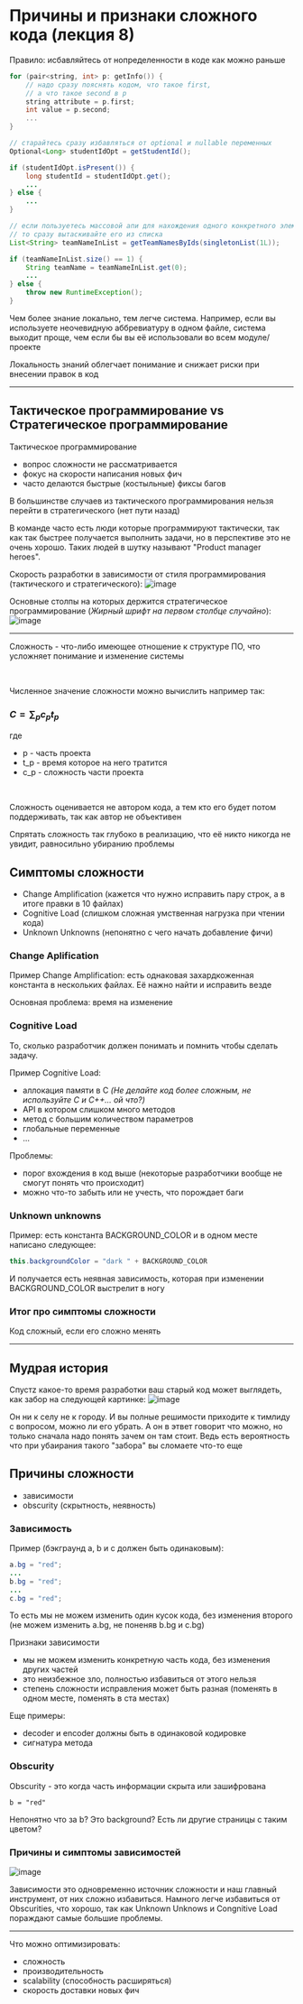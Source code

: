 # Причины и признаки сложного кода (лекция 8)

Правило: исбавляйтесь от нопределенности в коде как можно раньше

```c++
for (pair<string, int> p: getInfo()) {
    // надо сразу пояснять кодом, что такое first, 
    // а что такое second в p
    string attribute = p.first;
    int value = p.second;
    ...
} 
```

```java
// старайтесь сразу избавляться от optional и nullable переменных
Optional<Long> studentIdOpt = getStudentId();

if (studentIdOpt.isPresent()) {
    long studentId = studentIdOpt.get();
    ...
} else {
    ...
}
```

```java
// если пользуетесь массовой апи для нахождения одного конкретного элемента
// то сразу вытаскивайте его из списка
List<String> teamNameInList = getTeamNamesByIds(singletonList(1L));

if (teamNameInList.size() == 1) {
    String teamName = teamNameInList.get(0);
    ...
} else {
    throw new RuntimeException();
}
```

Чем более знание локально, тем легче система. Например, если вы используете неочевидную аббревиатуру в одном файле, система выходит проще, чем если бы вы её использовали во всем модуле/проекте

Локальность знаний облегчает понимание и снижает риски при внесении правок в код

----

## Тактическое программирование vs Стратегическое программирование

Тактическое программирование
- вопрос сложности не рассматривается
- фокус на скорости написания новых фич
- часто делаются быстрые (костыльные) фиксы багов

В большинстве случаев из тактического программирования нельзя перейти в стратегического (нет пути назад)

В команде часто есть люди которые программируют тактически, так как так быстрее получается выполнить задачи, но в перспективе это не очень хорошо. Таких людей в шутку называют "Product manager heroes".

Скорость разработки в зависимости от стиля программирования (тактического и стратегического):
![image](https://user-images.githubusercontent.com/57497898/213716488-a26aafb9-d8d9-4e2d-a757-f402e2483555.png)

Основные столпы на которых держится стратегическое программирование (*Жирный шрифт на первом столбце случайно*):
![image](https://user-images.githubusercontent.com/57497898/213717111-d50c6885-c6af-403d-a22e-3c393e64c9c4.png)

----

Сложность - что-либо имеющее отношение к структуре ПО, что усложняет понимание и изменение системы

<br>

Численное значение сложности можно вычислить например так:
### $C = \sum_p c_p t_p$

где 
- p - часть проекта
- t_p - время которое на него тратится
- с_p - cложность части проекта

<br>

Сложность оценивается не автором кода, а тем кто его будет потом поддерживать, так как автор не объективен

Спрятать сложность так глубоко в реализацию, что её никто никогда не увидит, равносильно убиранию проблемы

## Симптомы сложности
- Change Amplification (кажется что нужно исправить пару строк, а в итоге правки в 10 файлах)
- Cognitive Load (слишком сложная умственная нагрузка при чтении кода)
- Unknown Unknowns (непонятно с чего начать добавление фичи)

### Change Aplification
Пример Change Amplification: есть однаковая захардкоженная константа в нескольких файлах. Её нажно найти и исправить везде

Основная проблема: время на изменение

### Cognitive Load
То, сколько разработчик должен понимать и помнить чтобы сделать задачу.

Пример Cognitive Load: 
- аллокация памяти в C *(Не делайте код более сложным, не используйте С и С++... ой что?)*
- API в котором слишком много методов
- метод с большим количеством параметров 
- глобальные переменные
- ...

Проблемы:
- порог вхождения в код выше (некоторые разработчики вообще не смогут понять что происходит)
- можно что-то забыть или не учесть, что порождает баги

### Unknown unknowns
Пример: есть константа BACKGROUND_COLOR и в одном месте написано следующее:
```java 
this.backgroundColor = "dark " + BACKGROUND_COLOR
```
И получается есть неявная зависимость, которая при изменении BACKGROUND_COLOR выстрелит в ногу

### Итог про симптомы сложности

Код сложный, если его сложно менять

----

## Мудрая история

Спустz какое-то время разработки ваш старый код может выглядеть, как забор на следующей картинке:
![image](https://user-images.githubusercontent.com/57497898/213729991-27db2671-1033-4dac-9ab9-a0f457f4d55c.png)

Он ни к селу не к городу. И вы полные решимости приходите к тимлиду с вопросом, можно ли его убрать. А он в этвет говорит что можно, но только сначала надо понять зачем он там стоит. Ведь есть вероятность что при убаирания такого "забора" вы сломаете что-то еще

## Причины сложности
- зависимости
- obscurity (скрытность, неявность)

### Зависимость
Пример (бэкграунд a, b и c должен быть одинаковым):
```java
a.bg = "red";
...
b.bg = "red";
...
c.bg = "red";
```

То есть мы не можем изменить один кусок кода, без изменения второго (не можем изменить a.bg, не поненяв b.bg и c.bg)

Признаки зависимости
- мы не можем изменить конкретную часть кода, без изменения других частей
- это неизбежное зло, полностью избавиться от этого нельзя
- степень сложности исправления может быть разная (поменять в одном месте, поменять в ста местах)

Еще примеры:
- decoder и encoder должны быть в одинаковой кодировке
- сигнатура метода

### Obscurity
Obscurity - это когда часть информации скрыта или зашифрована

```
b = "red"
```

Непонятно что за b? Это background? Есть ли другие страницы с таким цветом?

### Причины и симптомы зависимостей
![image](https://user-images.githubusercontent.com/57497898/213735672-9916fba5-2098-4a83-850d-9c35c6fc732a.png)

Зависимости это одновременно источник сложности и наш главный инструмент, от них сложно избавиться. Намного легче избавиться от Obscurities, что хорошо, так как Unknown Unknows и Congnitive Load пораждают самые большие проблемы.

----

Что можно оптимизировать: 
- сложность 
- производительность 
- scalability (способность расширяться)
- скорость доставки новых фич

